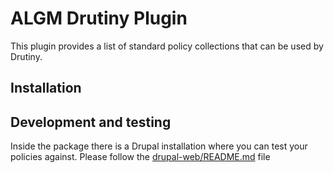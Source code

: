 # ALGM Drutiny Plugin

This plugin provides a list of standard policy collections that can be used by Drutiny.


## Installation


## Development and testing

Inside the package there is a Drupal installation where you can test
your policies against. Please follow the
[drupal-web/README.md](drupal-web/README.md) file

